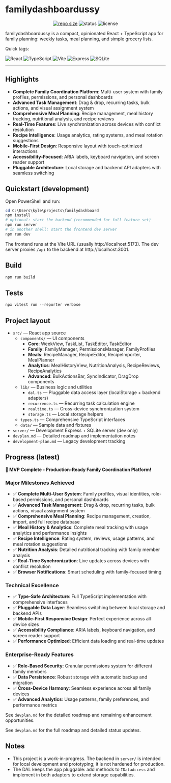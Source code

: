 # familydashboardussy

<p align="center">
  <a href="https://github.com/mojomast/familydashboardussy"><img alt="repo size" src="https://img.shields.io/github/repo-size/mojomast/familydashboardussy?color=informational" /></a>
  <img alt="status" src="https://img.shields.io/badge/status-WIP-orange" />
  <img alt="license" src="https://img.shields.io/badge/license-MIT-lightgrey" />
</p>

familydashboardussy is a compact, opinionated React + TypeScript app for family planning: weekly tasks, meal planning, and simple grocery lists.

Quick tags:

<p>
  <img alt="React" src="https://img.shields.io/badge/React-19.1.1-61DAFB?logo=react&logoColor=white" />
  <img alt="TypeScript" src="https://img.shields.io/badge/TypeScript-5.8-blue?logo=typescript&logoColor=white" />
  <img alt="Vite" src="https://img.shields.io/badge/Vite-7.x-646cff?logo=vite&logoColor=white" />
  <img alt="Express" src="https://img.shields.io/badge/Express-4.x-000000?logo=express&logoColor=white" />
  <img alt="SQLite" src="https://img.shields.io/badge/SQLite-better--sqlite3-003B57?logo=sqlite&logoColor=white" />
</p>

---

## Highlights

- **Complete Family Coordination Platform**: Multi-user system with family profiles, permissions, and personal dashboards
- **Advanced Task Management**: Drag & drop, recurring tasks, bulk actions, and visual assignment system
- **Comprehensive Meal Planning**: Recipe management, meal history tracking, nutritional analysis, and recipe reviews
- **Real-Time Features**: Live synchronization across devices with conflict resolution
- **Recipe Intelligence**: Usage analytics, rating systems, and meal rotation suggestions
- **Mobile-First Design**: Responsive layout with touch-optimized interactions
- **Accessibility-Focused**: ARIA labels, keyboard navigation, and screen reader support
- **Pluggable Architecture**: Local storage and backend API adapters with seamless switching

## Quickstart (development)

Open PowerShell and run:

```powershell
cd C:\Users\kyle\projects\familydashboard
npm install
# optional: start the backend (recommended for full feature set)
npm run server
# in another shell: start the frontend dev server
npm run dev
```

The frontend runs at the Vite URL (usually http://localhost:5173). The dev server proxies `/api` to the backend at http://localhost:3001.

## Build

```powershell
npm run build
```

## Tests

```powershell
npx vitest run --reporter verbose
```

## Project layout

- `src/` — React app source
  - `components/` — UI components
    - **Core**: WeekView, TaskList, TaskEditor, TaskEditor
    - **Family**: FamilyManager, PermissionsManager, FamilyProfiles
    - **Meals**: RecipeManager, RecipeEditor, RecipeImporter, MealPlanner
    - **Analytics**: MealHistoryView, NutritionAnalysis, RecipeReviews, RecipeAnalytics
    - **Advanced**: BulkActionsBar, SyncIndicator, DragDrop components
  - `lib/` — Business logic and utilities
    - `dal.ts` — Pluggable data access layer (localStorage + backend adapters)
    - `recurrence.ts` — Recurring task calculation engine
    - `realtime.ts` — Cross-device synchronization system
    - `storage.ts` — Local storage helpers
  - `types.ts` — Comprehensive TypeScript interfaces
  - `data/` — Sample data and fixtures
- `server/` — Development Express + SQLite server (dev only)
- `devplan.md` — Detailed roadmap and implementation notes
- `development-plan.md` — Legacy development tracking

## Progress (latest)

**🎉 MVP Complete - Production-Ready Family Coordination Platform!**

### **Major Milestones Achieved**
- ✅ **Complete Multi-User System**: Family profiles, visual identities, role-based permissions, and personal dashboards
- ✅ **Advanced Task Management**: Drag & drop, recurring tasks, bulk actions, visual assignment system
- ✅ **Comprehensive Meal Planning**: Recipe management, creation, import, and full recipe database
- ✅ **Meal History & Analytics**: Complete meal tracking with usage analytics and performance insights
- ✅ **Recipe Intelligence**: Rating system, reviews, usage patterns, and meal rotation suggestions
- ✅ **Nutrition Analysis**: Detailed nutritional tracking with family member analysis
- ✅ **Real-Time Synchronization**: Live updates across devices with conflict resolution
- ✅ **Browser Notifications**: Smart scheduling with family-focused timing

### **Technical Excellence**
- ✅ **Type-Safe Architecture**: Full TypeScript implementation with comprehensive interfaces
- ✅ **Pluggable Data Layer**: Seamless switching between local storage and backend APIs
- ✅ **Mobile-First Responsive Design**: Perfect experience across all device sizes
- ✅ **Accessibility Compliance**: ARIA labels, keyboard navigation, and screen reader support
- ✅ **Performance Optimized**: Efficient data loading and real-time updates

### **Enterprise-Ready Features**
- ✅ **Role-Based Security**: Granular permissions system for different family members
- ✅ **Data Persistence**: Robust storage with automatic backup and migration
- ✅ **Cross-Device Harmony**: Seamless experience across all family devices
- ✅ **Advanced Analytics**: Usage patterns, family preferences, and performance metrics

See `devplan.md` for the detailed roadmap and remaining enhancement opportunities.

See `devplan.md` for the full roadmap and detailed status updates.

## Notes

- This project is a work-in-progress. The backend in `server/` is intended for local development and prototyping; it is not hardened for production.
- The DAL keeps the app pluggable: add methods to `IDataAccess` and implement in both adapters to extend storage capabilities.

